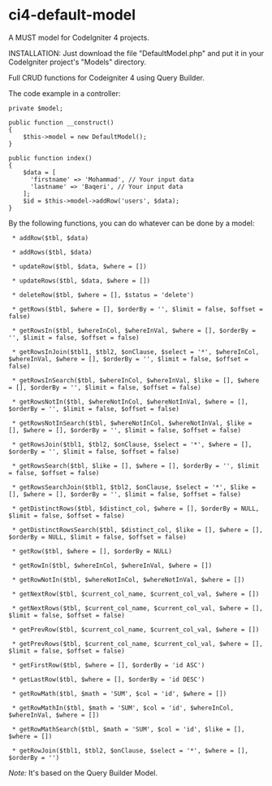 # ci4-default-model
A MUST model for CodeIgniter 4 projects.

INSTALLATION:
  Just download the file "DefaultModel.php" and put it in your CodeIgniter project's "Models" directory.

Full CRUD functions for Codeigniter 4 using Query Builder.

  The code example in a controller:
  
    private $model;
    
    public function __construct()
    {
        $this->model = new DefaultModel();
    }

    public function index()
    {
        $data = [
          'firstname' => 'Mohammad', // Your input data
          'lastname' => 'Baqeri', // Your input data
        ];
        $id = $this->model->addRow('users', $data);
    }


By the following functions, you can do whatever can be done by a model:

     * addRow($tbl, $data)

     * addRows($tbl, $data)
     
     * updateRow($tbl, $data, $where = [])

     * updateRows($tbl, $data, $where = [])
     
     * deleteRow($tbl, $where = [], $status = 'delete')

     * getRows($tbl, $where = [], $orderBy = '', $limit = false, $offset = false)

     * getRowsIn($tbl, $whereInCol, $whereInVal, $where = [], $orderBy = '', $limit = false, $offset = false)

     * getRowsInJoin($tbl1, $tbl2, $onClause, $select = '*', $whereInCol, $whereInVal, $where = [], $orderBy = '', $limit = false, $offset = false)

     * getRowsInSearch($tbl, $whereInCol, $whereInVal, $like = [], $where = [], $orderBy = '', $limit = false, $offset = false)

     * getRowsNotIn($tbl, $whereNotInCol, $whereNotInVal, $where = [], $orderBy = '', $limit = false, $offset = false)

     * getRowsNotInSearch($tbl, $whereNotInCol, $whereNotInVal, $like = [], $where = [], $orderBy = '', $limit = false, $offset = false)

     * getRowsJoin($tbl1, $tbl2, $onClause, $select = '*', $where = [], $orderBy = '', $limit = false, $offset = false)

     * getRowsSearch($tbl, $like = [], $where = [], $orderBy = '', $limit = false, $offset = false)

     * getRowsSearchJoin($tbl1, $tbl2, $onClause, $select = '*', $like = [], $where = [], $orderBy = '', $limit = false, $offset = false)

     * getDistinctRows($tbl, $distinct_col, $where = [], $orderBy = NULL, $limit = false, $offset = false)

     * getDistinctRowsSearch($tbl, $distinct_col, $like = [], $where = [], $orderBy = NULL, $limit = false, $offset = false)

     * getRow($tbl, $where = [], $orderBy = NULL)

     * getRowIn($tbl, $whereInCol, $whereInVal, $where = [])

     * getRowNotIn($tbl, $whereNotInCol, $whereNotInVal, $where = [])

     * getNextRow($tbl, $current_col_name, $current_col_val, $where = [])

     * getNextRows($tbl, $current_col_name, $current_col_val, $where = [], $limit = false, $offset = false)

     * getPrevRow($tbl, $current_col_name, $current_col_val, $where = [])

     * getPrevRows($tbl, $current_col_name, $current_col_val, $where = [], $limit = false, $offset = false)

     * getFirstRow($tbl, $where = [], $orderBy = 'id ASC')

     * getLastRow($tbl, $where = [], $orderBy = 'id DESC')

     * getRowMath($tbl, $math = 'SUM', $col = 'id', $where = [])

     * getRowMathIn($tbl, $math = 'SUM', $col = 'id', $whereInCol, $whereInVal, $where = [])

     * getRowMathSearch($tbl, $math = 'SUM', $col = 'id', $like = [], $where = [])

     * getRowJoin($tbl1, $tbl2, $onClause, $select = '*', $where = [], $orderBy = '')
     
*Note:* It's based on the Query Builder Model.
